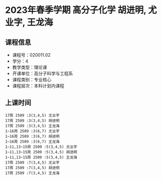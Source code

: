 # 2023年春季学期 高分子化学 胡进明, 尤业字, 王龙海






## 课程信息

- 课程号：020011.02
- 学分：4
- 教学类型：理论课
- 开课单位：高分子科学与工程系
- 课程类别：专业核心
- 课程层次：本科计划内课程

## 上课时间

```
17周 2509 :3(3,4,5) 尤业字
17周 2509 :3(3,4,5) 胡进明
17周 2509 :3(3,4,5) 王龙海
1~16周 2509 :3(6,7) 尤业字
1~16周 2509 :3(6,7) 胡进明
1~16周 2509 :3(6,7) 王龙海
1~11,13~15周 2509 :5(3,4,5) 尤业字
1~11,13~15周 2509 :5(3,4,5) 胡进明
1~11,13~15周 2509 :5(3,4,5) 王龙海
17周 2509 :7(3,4,5) 尤业字
17周 2509 :7(3,4,5) 胡进明
17周 2509 :7(3,4,5) 王龙海
```

